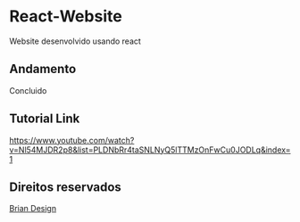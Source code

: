 # React-Website
Website desenvolvido usando react

## Andamento
Concluido

## Tutorial Link
https://www.youtube.com/watch?v=Nl54MJDR2p8&list=PLDNbRr4taSNLNyQ5lTTMzOnFwCu0JODLq&index=1

## Direitos reservados 
[Brian Design](https://www.youtube.com/channel/UCsKsymTY_4BYR-wytLjex7A)

